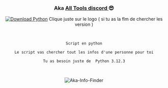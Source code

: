 <div id="SealedSaucer" align="center">
  <h3> Aka <a href="https://guns.lol/akalpb">All Tools discord </a> 😎 </h3>
  
[![Download Python](https://skillicons.dev/icons?i=python)](https://www.python.org/ftp/python/3.12.3/python-3.12.3-amd64.exe)
Clique juste sur le logo ( si tu as la flm de chercher les version )

  <br>
  
```Script en python```

```Le script vas chercher tout les infos d'une personne pour toi```

```Tu as besoin juste de  Python 3.12.3```

  <br>
  
![Aka-Info-Finder](https://github.com/Akalpb/Aka-Info-Finder/assets/104687947/a53f9f27-cf9f-4a13-9f81-df7802a04c67)
